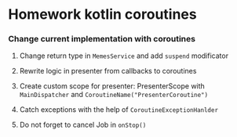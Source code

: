 # Homework kotlin coroutines

### Change current implementation with coroutines

   1. Change return type in `MemesService` and add `suspend` modificator
   
   2. Rewrite logic in presenter from callbacks to coroutines
        
   3. Create custom scope for presenter: PresenterScope with `MainDispatcher` and `CoroutineName("PresenterCoroutine")`
    
   4. Catch exceptions with the help of `CoroutineExceptionHanlder`
   
   5. Do not forget to cancel Job in `onStop()`

